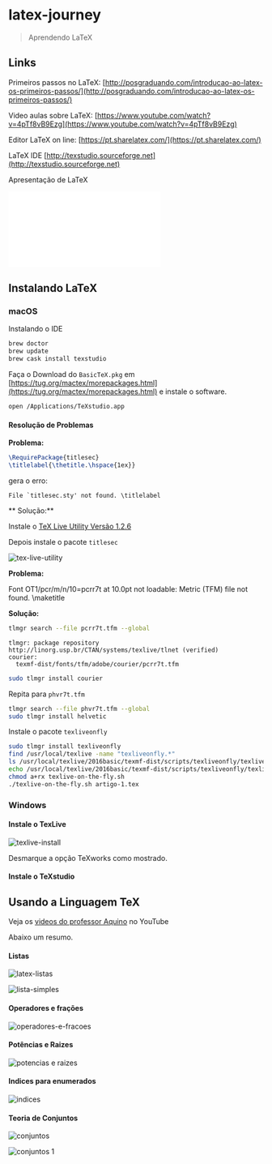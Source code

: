 # latex-journey

> Aprendendo LaTeX

## Links

Primeiros passos no LaTeX: [http://posgraduando.com/introducao-ao-latex-os-primeiros-passos/](http://posgraduando.com/introducao-ao-latex-os-primeiros-passos/)

Video aulas sobre LaTeX: [https://www.youtube.com/watch?v=4pTf8vB9Ezg](https://www.youtube.com/watch?v=4pTf8vB9Ezg)

Editor LaTeX on line: [https://pt.sharelatex.com/](https://pt.sharelatex.com/)

LaTeX IDE [http://texstudio.sourceforge.net](http://texstudio.sourceforge.net)

Apresentação de LaTeX

![latex-curso](docs/latex-curso.pdf)

## Instalando LaTeX

### macOS

Instalando o IDE

```bash
brew doctor
brew update 
brew cask install texstudio
```

Faça o Download do `BasicTeX.pkg` em [https://tug.org/mactex/morepackages.html](https://tug.org/mactex/morepackages.html) e instale o software.

```bash
open /Applications/TeXstudio.app
```

#### Resolução de Problemas

**Problema:**

```tex
\RequirePackage{titlesec}
\titlelabel{\thetitle.\hspace{1ex}}
```
gera o erro: 

```
File `titlesec.sty' not found. \titlelabel
```

** Solução:**

Instale o [TeX Live Utility Versão 1.2.6](https://github.com/amaxwell/tlutility/releases)

Depois instale o pacote `titlesec`

![tex-live-utility](docs/tex-live-utility.png)

**Problema:**

Font OT1/pcr/m/n/10=pcrr7t at 10.0pt not loadable: Metric (TFM) file not found. \maketitle

**Solução:**

```bash
tlmgr search --file pcrr7t.tfm --global
```

```
tlmgr: package repository http://linorg.usp.br/CTAN/systems/texlive/tlnet (verified)
courier:
  texmf-dist/fonts/tfm/adobe/courier/pcrr7t.tfm
```

```bash
sudo tlmgr install courier
```

Repita para `phvr7t.tfm`

```bash
tlmgr search --file phvr7t.tfm --global
sudo tlmgr install helvetic
```

Instale o pacote `texliveonfly`

```bash
sudo tlmgr install texliveonfly
find /usr/local/texlive -name "texliveonfly.*"
ls /usr/local/texlive/2016basic/texmf-dist/scripts/texliveonfly/texliveonfly.py
echo /usr/local/texlive/2016basic/texmf-dist/scripts/texliveonfly/texliveonfly.py \$1 > texlive-on-the-fly.sh 
chmod a+rx texlive-on-the-fly.sh 
./texlive-on-the-fly.sh artigo-1.tex
```





### Windows

#### Instale o TexLive

![texlive-install](docs/texlive-install.jpg)

Desmarque a opção TeXworks como mostrado.

#### Instale o TeXstudio


## Usando a Linguagem TeX

Veja os [videos do professor Aquino](https://youtu.be/F-yGTt9Bty4?list=PLa_2246N48_p9ndUHlO255uvKtSR8mshE) no YouTube

Abaixo um resumo.

#### Listas

![latex-listas](docs/latex-listas.png)

![lista-simples](docs/latex-lista-simples.png)

#### Operadores e frações

![operadores-e-fracoes](docs/latex-operadores-e-fracoes.png)

#### Potências e Raizes

![potencias e raizes](docs/latex-potencia.png)

#### Indices para enumerados

![indices](docs/latex-indices.png)

#### Teoria de Conjuntos

![conjuntos](docs/latex-conjuntos.png)

![conjuntos 1](docs/latex-conjuntos-1.png)

